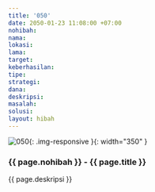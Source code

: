 ```yaml
---
title: '050'
date: 2050-01-23 11:08:00 +07:00
nohibah:
nama:
lokasi:
lama:
target:
keberhasilan:
tipe:
strategi:
dana:
deskripsi:
masalah:
solusi:
layout: hibah
---
```


![050](/static/img/hibahcms/050.png){: .img-responsive }{: width="350" }

### {{ page.nohibah }} - {{ page.title }}

{{ page.deskripsi }}
